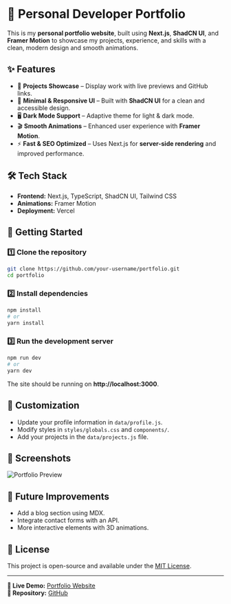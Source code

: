 # 🚀 Personal Developer Portfolio

This is my **personal portfolio website**, built using **Next.js**, **ShadCN UI**, and **Framer Motion** to showcase my projects, experience, and skills with a clean, modern design and smooth animations.

## ✨ Features

- 📌 **Projects Showcase** – Display work with live previews and GitHub links.
- 🎨 **Minimal & Responsive UI** – Built with **ShadCN UI** for a clean and accessible design.
- 🖥 **Dark Mode Support** – Adaptive theme for light & dark mode.
- 🎬 **Smooth Animations** – Enhanced user experience with **Framer Motion**.
- ⚡ **Fast & SEO Optimized** – Uses Next.js for **server-side rendering** and improved performance.

## 🛠 Tech Stack

- **Frontend:** Next.js, TypeScript, ShadCN UI, Tailwind CSS
- **Animations:** Framer Motion
- **Deployment:** Vercel

## 🚀 Getting Started

### **1️⃣ Clone the repository**
```sh
git clone https://github.com/your-username/portfolio.git
cd portfolio
```

### **2️⃣ Install dependencies**
```sh
npm install
# or
yarn install
```

### **3️⃣ Run the development server**
```sh
npm run dev
# or
yarn dev
```

The site should be running on **http://localhost:3000**.

## 🎨 Customization

- Update your profile information in `data/profile.js`.
- Modify styles in `styles/globals.css` and `components/`.
- Add your projects in the `data/projects.js` file.

## 📸 Screenshots

![Portfolio Preview](https://your-image-link.com)

## 🌟 Future Improvements

- Add a blog section using MDX.
- Integrate contact forms with an API.
- More interactive elements with 3D animations.

## 📜 License

This project is open-source and available under the [MIT License](LICENSE).

---

**🔗 Live Demo:** [Portfolio Website](https://your-portfolio-link.com)  
**📂 Repository:** [GitHub](https://github.com/your-username/portfolio)

